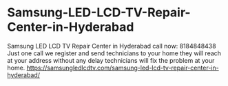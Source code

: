 # Samsung-LED-LCD-TV-Repair-Center-in-Hyderabad
Samsung LED LCD TV Repair Center in Hyderabad call now: 8184848438 Just one call we register and send technicians to your home they will reach at your address without any delay technicians will fix the problem at your home.  https://samsungledlcdtv.com/samsung-led-lcd-tv-repair-center-in-hyderabad/
